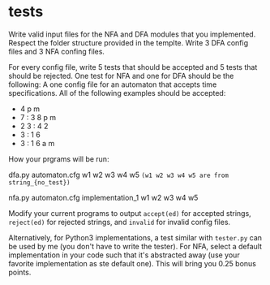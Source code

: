 # tests
Write valid input files for the NFA and DFA modules that you implemented.
Respect the folder structure provided in the templte. Write 3 DFA config files and 3 NFA confing files.

For every config file, write 5 tests that should be accepted and 5 tests that should be rejected. 
One test for NFA and one for DFA should be the following: 
A one config file for an automaton that accepts time  specifications. All  of  the  following examples should be accepted:
- 4 p m
- 7 : 3 8 p m
- 2 3 : 4 2
- 3 : 1 6 
- 3 : 1 6 a m


How your prgrams will be run:

dfa.py automaton.cfg w1 w2 w3 w4 w5 `(w1 w2 w3 w4 w5 are from string_{no_test})`

nfa.py automaton.cfg implementation_1 w1 w2 w3 w4 w5

Modify your current programs to output `accept(ed)` for accepted strings, `reject(ed)` for rejected strings, and `invalid` for invalid config files.

Alternatively, for Python3 implementations, a test similar with `tester.py` can be used by me (you don't have to write the tester). For NFA, select a default implementation in your code such that it's abstracted away (use your favorite implementation as ste default one). This will bring you 0.25 bonus points.
